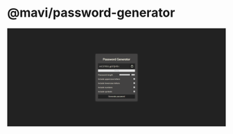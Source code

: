 # @mavi/password-generator

<a align="center" href="https://mavi.github.io/password-generator" target="_blank">  
    <img src="example.png" href="" alt="Example image of Website." />
</a>
